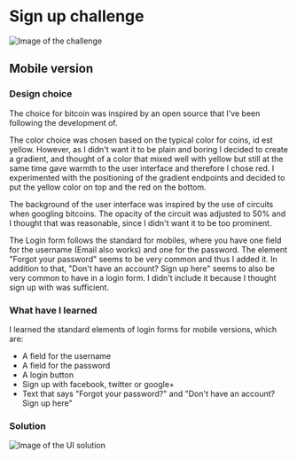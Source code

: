 # Sign up challenge

![Image of the challenge](https://github.com/Dayan-Zhanchi/100-UI-Challenge/blob/master/%23001%20-%20Sign%20up/Challenge%20instructions.png)


## Mobile version

### Design choice
The choice for bitcoin was inspired by an open source that I've been following the development of. 

The color choice was chosen based on the typical color for coins, id est yellow. However, as I didn't want it to be plain and boring I decided to create a gradient, and thought of a color that mixed well with yellow but still at the same time gave warmth to the user interface and therefore I chose red.
I experimented with the positioning of the gradient endpoints and decided to put the yellow color on top and the red on the bottom. 

The background of the user interface was inspired by the use of circuits when googling bitcoins. The opacity of the circuit was adjusted to 50% and I thought that was reasonable, since I didn't want it to be too prominent.

The Login form follows the standard for mobiles, where you have one field for the username (Email also works) and one for the password. The element "Forgot your password" seems to be very common and thus I added it. In addition to that, "Don't have an account? Sign up here" seems to also be very common to have in a login form. I didn't include it because I thought sign up with was sufficient. 



### What have I learned

I learned the standard elements of login forms for mobile versions, which are: 

* A field for the username
* A field for the password
* A login button 
* Sign up with facebook, twitter or google+
* Text that says "Forgot your password?" and "Don't have an account? Sign up here"

### Solution

![Image of the UI solution](https://github.com/Dayan-Zhanchi/100-UI-Challenge/blob/master/%23001%20-%20Sign%20up/Sign%20up%20-%20mobile%20version.png)
